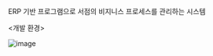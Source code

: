 ERP 기반 프로그램으로 서점의 비지니스 프로세스를 관리하는 시스템

<개발 환경>

![image](https://github.com/eunjung15/semipj_erd/assets/135147602/a6897d64-eb62-4a99-9252-1e9a1f48fbfa)

